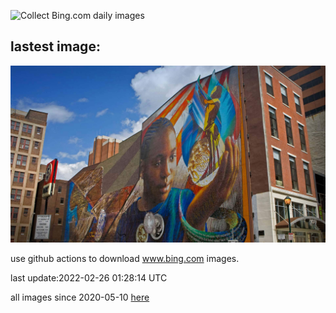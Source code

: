 ![Collect Bing.com daily images](https://github.com/counter2015/bing-daily-images/workflows/Collect%20Bing.com%20daily%20images/badge.svg)
## lastest image:
![](images/LegacyMural.jpg)

use github actions to download www.bing.com images.

last update:2022-02-26 01:28:14 UTC

all images since 2020-05-10 [here](https://github.com/counter2015/bing-daily-images/tree/master/images) 
